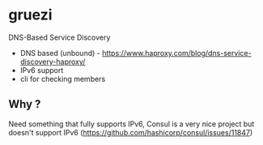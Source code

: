 # gruezi
DNS-Based Service Discovery

* DNS based (unbound) - https://www.haproxy.com/blog/dns-service-discovery-haproxy/
* IPv6 support
* cli for checking members


## Why ? 

Need something that fully supports IPv6, Consul is a very nice project but doesn't support IPv6 (https://github.com/hashicorp/consul/issues/11847)
